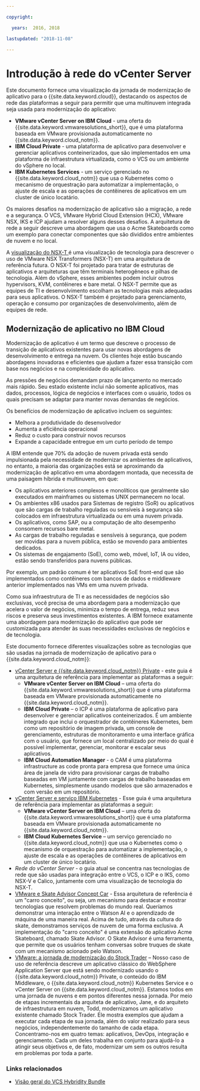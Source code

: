 ```yaml
---

copyright:

  years:  2016, 2018

lastupdated: "2018-11-08"

---
```


# Introdução à rede do vCenter Server

Este documento fornece uma visualização da jornada de modernização de aplicativo para o {{site.data.keyword.cloud}}, destacando os aspectos de rede das plataformas a seguir para permitir que uma multinuvem integrada seja usada para modernização do aplicativo:

- **VMware vCenter Server on IBM Cloud** - uma oferta do {{site.data.keyword.vmwaresolutions_short}}, que é uma plataforma baseada em VMware provisionada automaticamente no {{site.data.keyword.cloud_notm}}.
- **IBM Cloud Private** - uma plataforma de aplicativo para desenvolver e gerenciar aplicativos conteinerizados, que são implementados em uma plataforma de infraestrutura virtualizada, como o VCS ou um ambiente do vSphere no local.
- **IBM Kubernetes Services** - um serviço gerenciado no {{site.data.keyword.cloud_notm}} que usa o Kubernetes como o mecanismo de orquestração para automatizar a implementação, o ajuste de escala e as operações de contêineres de aplicativos em um cluster de único locatário.

Os maiores desafios na modernização de aplicativo são a migração, a rede e a segurança. O VCS, VMware Hybrid Cloud Extension (HCX), VMware NSX, IKS e ICP ajudam a resolver alguns desses desafios. A arquitetura de rede a seguir descreve uma abordagem que usa o Acme Skateboards como um exemplo para conectar componentes que são divididos entre ambientes de nuvem e no local.

A [visualização do NSX-T ](vcsnsxt-techpreview.html) é uma visualização de tecnologia para descrever o uso de VMware NSX Transformers (NSX-T) em uma arquitetura de referência futura. O NSX-T foi projetado para tratar de estruturas de aplicativos e arquiteturas que têm terminais heterogêneos e pilhas de tecnologia. Além do vSphere, esses ambientes podem incluir outros hypervisors, KVM, contêineres e bare metal. O NSX-T permite que as equipes de TI e desenvolvimento escolham as tecnologias mais adequadas para seus aplicativos. O NSX-T também é projetado para gerenciamento, operação e consumo por organizações de desenvolvimento, além de equipes de rede.

## Modernização de aplicativo no IBM Cloud

Modernização de aplicativo é um termo que descreve o processo de transição de aplicativos existentes para usar novas abordagens de desenvolvimento e entrega na nuvem. Os clientes hoje estão buscando abordagens inovadoras e eficientes que ajudam a fazer essa transição com base nos negócios e na complexidade do aplicativo.

As pressões de negócios demandam prazo de lançamento no mercado mais rápido. Seu estado existente inclui não somente aplicativos, mas dados, processos, lógica de negócios e interfaces com o usuário, todos os quais precisam se adaptar para manter novas demandas de negócios.

Os benefícios de modernização de aplicativo incluem os seguintes:

- Melhora a produtividade do desenvolvedor
- Aumenta a eficiência operacional
- Reduz o custo para construir novos recursos
- Expande a capacidade entregue em um curto período de tempo

A IBM entende que 70% da adoção de nuvem privada está sendo impulsionada pela necessidade de modernizar os ambientes de aplicativos, no entanto, a maioria das organizações está se aproximando da modernização de aplicativo em uma abordagem montada, que necessita de uma paisagem híbrida e multinuvem, em que:

- Os aplicativos anteriores complexos e monolíticos que geralmente são executados em mainframes ou sistemas UNIX permanecem no local.
- Os ambientes x86 usados para Sistemas de registro (SoR) ou aplicativos que são cargas de trabalho reguladas ou sensíveis à segurança são colocados em infraestrutura virtualizada ou em uma nuvem privada.
- Os aplicativos, como SAP, ou a computação de alto desempenho consomem recursos bare metal.
- As cargas de trabalho reguladas e sensíveis à segurança, que podem ser movidas para a nuvem pública, estão se movendo para ambientes dedicados.
- Os sistemas de engajamento (SoE), como web, móvel, IoT, IA ou vídeo, estão sendo transferidos para nuvens públicas.

Por exemplo, um padrão comum é ter aplicativos SoE front-end que são implementados como contêineres com bancos de dados e middleware anterior implementados nas VMs em uma nuvem privada.

Como sua infraestrutura de TI e as necessidades de negócios são exclusivas, você precisa de uma abordagem para a modernização que acelera o valor de negócios, minimiza o tempo de entrega, reduz seus riscos e preserva seus investimentos existentes. A IBM fornece exatamente uma abordagem para modernização do aplicativo que pode ser customizada para atender às suas necessidades exclusivas de negócios e de tecnologia.

Este documento fornece diferentes visualizações sobre as tecnologias que são usadas na jornada de modernização de aplicativo para o {{site.data.keyword.cloud_notm}}:

* [vCenter Server e {{site.data.keyword.cloud_notm}} Private](../vcsicp/vcsicp-intro.html) - este guia é uma arquitetura de referência para implementar as plataformas a seguir:
   - **VMware vCenter Server on IBM Cloud** – uma oferta do {{site.data.keyword.vmwaresolutions_short}} que é uma plataforma baseada em VMware provisionada automaticamente no {{site.data.keyword.cloud_notm}}.
   - **IBM Cloud Private** – o ICP é uma plataforma de aplicativo para desenvolver e gerenciar aplicativos conteinerizados. É um ambiente integrado que inclui o orquestrador de contêineres Kubernetes, bem como um repositório de imagem privada, um console de gerenciamento, estruturas de monitoramento e uma interface gráfica com o usuário, que fornece um local centralizado por meio do qual é possível implementar, gerenciar, monitorar e escalar seus aplicativos.
   - **IBM Cloud Automation Manager** - o CAM é uma plataforma infrastructure as code pronta para empresa que fornece uma única área de janela de vidro para provisionar cargas de trabalho baseadas em VM juntamente com cargas de trabalho baseadas em Kubernetes, simplesmente usando modelos que são armazenados e com versão em um repositório.
* [vCenter Server e serviço IBM Kubernetes](../vcsiks/vcsiks-intro.html) - Esse guia é uma arquitetura de referência para implementar as plataformas a seguir:
   - **VMware vCenter Server on IBM Cloud** – uma oferta do {{site.data.keyword.vmwaresolutions_short}} que é uma plataforma baseada em VMware provisionada automaticamente no {{site.data.keyword.cloud_notm}}.
   - **IBM Cloud Kubernetes Service** – um serviço gerenciado no {{site.data.keyword.cloud_notm}} que usa o Kubernetes como o mecanismo de orquestração para automatizar a implementação, o ajuste de escala e as operações de contêineres de aplicativos em um cluster de único locatário.
* _Rede do vCenter Server_ - o guia atual se concentra nas tecnologias de rede que são usadas para integração entre o VCS, o ICP e o IKS, como NSX-V e Calico, juntamente com uma visualização de tecnologia do NSX-T.
* [VMware e Skate Advisor Concept Car](../vcscar/vcscar-intro.html) - Essa arquitetura de referência é um "carro conceito", ou seja, um mecanismo para destacar e mostrar tecnologias que resolvem problemas do mundo real. Queríamos demonstrar uma interação entre o Watson AI e o aprendizado de máquina de uma maneira real. Acima de tudo, através da cultura do skate, demonstramos serviços de nuvem de uma forma exclusiva. A implementação do "carro conceito" é uma extensão do aplicativo Acme Skateboard, chamado Skate Advisor. O Skate Advisor é uma ferramenta, que permite que os usuários tenham conversas sobre truques de skate com um mecanismo acionado pelo Watson.
* [VMware: a jornada de modernização do Stock Trader](../vcscontent/vcscontent-modjourney.html) – Nosso caso de uso de referência descreve um aplicativo clássico do WebSphere Application Server que está sendo modernizado usando o {{site.data.keyword.cloud_notm}} Private, o conteúdo do IBM Middleware, o {{site.data.keyword.cloud_notm}} Kubernetes Service e o vCenter Server on {{site.data.keyword.cloud_notm}}. Estamos todos em uma jornada de nuvens e em pontos diferentes nessa jornada. Por meio de etapas incrementais da arquiteta de aplicativo, Jane, e do arquiteto de infraestrutura em nuvem, Todd, modernizamos um aplicativo existente chamado Stock Trader. Ele mostra exemplos que ajudam a executar cada etapa de sua jornada, além do valor realizado para seus negócios, independentemente do tamanho de cada etapa. Concentramo-nos em quatro temas: aplicativos, DevOps, integração e gerenciamento. Cada um deles trabalha em conjunto para ajudá-lo a atingir seus objetivos e, de fato, modernizar um sem os outros resulta em problemas por toda a parte.

### Links relacionados

* [Visão geral do VCS Hybridity Bundle](../vcs/vcs-hybridity-intro.html)

